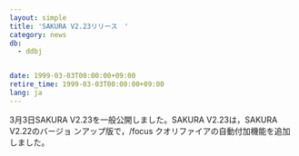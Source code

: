 ```yaml
---
layout: simple
title: 'SAKURA V2.23リリース　'
category: news
db:
  - ddbj


date: 1999-03-03T00:00:00+09:00
retire_time: 1999-03-03T00:00:00+09:00
lang: ja
---
```


3月3日SAKURA V2.23を一般公開しました。SAKURA V2.23は，SAKURA V2.22のバージョ ンアップ版で，/focus クオリファイアの自動付加機能を追加しました。
